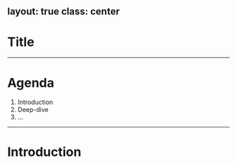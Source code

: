 layout: true
class: center
---
# Title

---

# Agenda

1. Introduction
2. Deep-dive
3. ...

---

# Introduction
